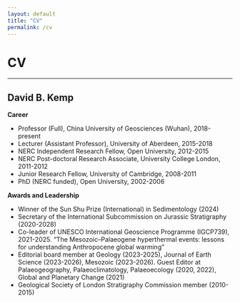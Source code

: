```yaml
---
layout: default
title: "CV"
permalink: /cv
---
```

<!-- Google tag (gtag.js) -->
<script async src="https://www.googletagmanager.com/gtag/js?id=G-1KXMJR6E0L"></script>
<script>
  window.dataLayer = window.dataLayer || [];
  function gtag(){dataLayer.push(arguments);}
  gtag('js', new Date());

  gtag('config', 'G-1KXMJR6E0L');
</script>
# CV
* * *
## David B. Kemp
**Career**

* Professor (Full), China University of Geosciences (Wuhan), 2018-present
* Lecturer (Assistant Professor), University of Aberdeen, 2015-2018
* NERC Independent Research Fellow, Open University, 2012-2015
* NERC Post-doctoral Research Associate, University College London, 2011-2012
* Junior Research Fellow, University of Cambridge, 2008-2011     
* PhD (NERC funded), Open University, 2002-2006

**Awards and Leadership**

* Winner of the Sun Shu Prize (International) in Sedimentology (2024)
* Secretary of the International Subcommission on Jurassic Stratigraphy (2020-2028)
* Co-leader of UNESCO International Geoscience Programme (IGCP739), 2021-2025. “The Mesozoic–Palaeogene hyperthermal events: lessons for understanding Anthropocene global warming”
* Editorial board member at Geology (2023-2025), Journal of Earth Science (2023-2026), Mesozoic (2023-2026). Guest Editor at Palaeogeography, Palaeoclimatology, Palaeoecology (2020, 2022), Global and Planetary Change (2021)
* Geological Society of London Stratigraphy Commission member (2010-2015)
